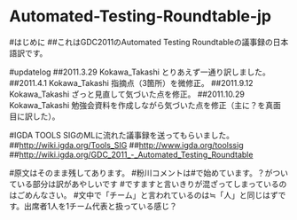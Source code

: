 Automated-Testing-Roundtable-jp
===============================
#はじめに
##これはGDC2011のAutomated Testing Roundtableの議事録の日本語訳です。
 
 
#updatelog
##2011.3.29  Kokawa_Takashi とりあえず一通り訳しました。
##2011.4.1   Kokawa_Takashi 指摘点（3箇所）を微修正。
##2011.9.12  Kokawa_Takashi ざっと見直して気づいた点を修正。
##2011.10.29 Kokawa_Takashi 勉強会資料を作成しながら気づいた点を修正（主に？を真面目に訳した）。
 
 
 
#IGDA TOOLS SIGのMLに流れた議事録を送ってもらいました。
##http://wiki.igda.org/Tools_SIG
##http://www.igda.org/toolssig
##http://wiki.igda.org/GDC_2011_-_Automated_Testing_Roundtable
 
 
#原文はそのまま残してあります。
#粉川コメントは#で始めています。？がついている部分は訳があやしいです
#ですますと言いきりが混ざってしまっているのはごめんなさい。
#文中で「チーム」と言われているのは≒「人」と同じはずです。出席者1人を1チーム代表と扱っている感じ？
